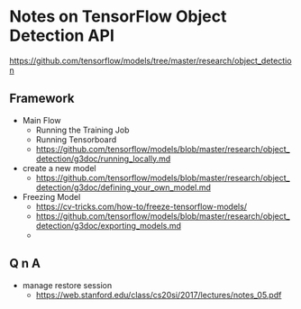 Notes on TensorFlow Object Detection API
===

https://github.com/tensorflow/models/tree/master/research/object_detection

Framework
---
+ Main Flow 
  - Running the Training Job
  - Running Tensorboard
  - https://github.com/tensorflow/models/blob/master/research/object_detection/g3doc/running_locally.md
+ create a new model
  - https://github.com/tensorflow/models/blob/master/research/object_detection/g3doc/defining_your_own_model.md
+ Freezing Model
  - https://cv-tricks.com/how-to/freeze-tensorflow-models/
  - https://github.com/tensorflow/models/blob/master/research/object_detection/g3doc/exporting_models.md
  - 

Q n A
---
+ manage restore session 
  - https://web.stanford.edu/class/cs20si/2017/lectures/notes_05.pdf
